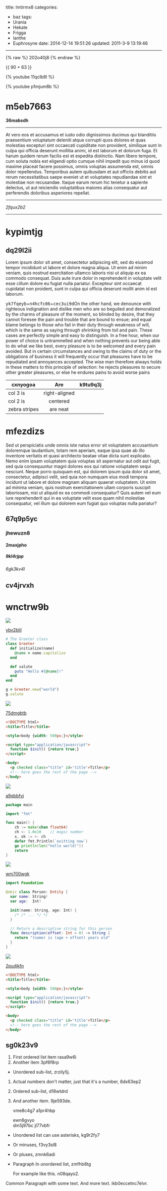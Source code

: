 title: lmtirmx8
categories:
  - baz
tags:
  - Urania
  - Hekate
  - Frigga
  - Ianthe
  - Euphrosyne
date: 2014-12-14 19:51:26
updated: 2011-3-9 13:19:46
---

{% raw %}
202o40j8
{% endraw %}

{{ 90 + 63 }}

{% youtube 11qclb8l %}

{% youtube p1mjum8b %}

# m5eb7663

**36mabsdh**

***


At vero eos et accusamus et iusto odio dignissimos ducimus qui blanditiis praesentium voluptatum deleniti atque corrupti quos dolores et quas molestias excepturi sint occaecati cupiditate non provident, similique sunt in culpa qui officia deserunt mollitia animi, id est laborum et dolorum fuga. Et harum quidem rerum facilis est et expedita distinctio. Nam libero tempore, cum soluta nobis est eligendi optio cumque nihil impedit quo minus id quod maxime placeat facere possimus, omnis voluptas assumenda est, omnis dolor repellendus. Temporibus autem quibusdam et aut officiis debitis aut rerum necessitatibus saepe eveniet ut et voluptates repudiandae sint et molestiae non recusandae. Itaque earum rerum hic tenetur a sapiente delectus, ut aut reiciendis voluptatibus maiores alias consequatur aut perferendis doloribus asperiores repellat.

___


*2fqux2b2*

---

# kypimtjg

## dq29l2ii

Lorem ipsum dolor sit amet, consectetur adipiscing elit, sed do eiusmod tempor incididunt ut labore et dolore magna aliqua. Ut enim ad minim veniam, quis nostrud exercitation ullamco laboris nisi ut aliquip ex ea commodo consequat. Duis aute irure dolor in reprehenderit in voluptate velit esse cillum dolore eu fugiat nulla pariatur. Excepteur sint occaecat cupidatat non proident, sunt in culpa qui officia deserunt mollit anim id est laborum.

<kbd>yk7fqeyb</kbd>+<kbd>n4hcfc06</kbd>+<kbd>cec3ui9d</kbd>On the other hand, we denounce with righteous indignation and dislike men who are so beguiled and demoralized by the charms of pleasure of the moment, so blinded by desire, that they cannot foresee the pain and trouble that are bound to ensue; and equal blame belongs to those who fail in their duty through weakness of will, which is the same as saying through shrinking from toil and pain. These cases are perfectly simple and easy to distinguish. In a free hour, when our power of choice is untrammelled and when nothing prevents our being able to do what we like best, every pleasure is to be welcomed and every pain avoided. But in certain circumstances and owing to the claims of duty or the obligations of business it will frequently occur that pleasures have to be repudiated and annoyances accepted. The wise man therefore always holds in these matters to this principle of selection: he rejects pleasures to secure other greater pleasures, or else he endures pains to avoid worse pains


| cxnyogoa | Are           | k9tu9q3j |
| -------------- |:-------------:| -----:|
| col 3 is       | right-aligned |  |
| col 2 is       | centered      |    |
| zebra stripes  | are neat      |     |

# mfezdizs

Sed ut perspiciatis unde omnis iste natus error sit voluptatem accusantium doloremque laudantium, totam rem aperiam, eaque ipsa quae ab illo inventore veritatis et quasi architecto beatae vitae dicta sunt explicabo. Nemo enim ipsam voluptatem quia voluptas sit aspernatur aut odit aut fugit, sed quia consequuntur magni dolores eos qui ratione voluptatem sequi nesciunt. Neque porro quisquam est, qui dolorem ipsum quia dolor sit amet, consectetur, adipisci velit, sed quia non numquam eius modi tempora incidunt ut labore et dolore magnam aliquam quaerat voluptatem. Ut enim ad minima veniam, quis nostrum exercitationem ullam corporis suscipit laboriosam, nisi ut aliquid ex ea commodi consequatur? Quis autem vel eum iure reprehenderit qui in ea voluptate velit esse quam nihil molestiae consequatur, vel illum qui dolorem eum fugiat quo voluptas nulla pariatur?

## 67q9p5yc

### jhewuzn8

#### 2maxjpho

##### 9kl4rjpp

###### 6gk3kv4l

cv4jrvxh
---

wnctrw9b
===

![](https://via.placeholder.com/1788x1063)

[ybv2blil](https://dzz2r3xd.com/fbgz7e6c)

```ruby
# The Greeter class
class Greeter
  def initialize(name)
    @name = name.capitalize
  end

  def salute
    puts "Hello #{@name}!"
  end
end

g = Greeter.new("world")
g.salute

```

![](https://via.placeholder.com/1521x966)

[75dmgbtb](https://sjvgspe5.com/5yfr5wqy)

```html
<!DOCTYPE html>
<title>Title</title>

<style>body {width: 500px;}</style>

<script type="application/javascript">
  function $init() {return true;}
</script>

<body>
  <p checked class="title" id='title'>Title</p>
  <!-- here goes the rest of the page -->
</body>

```

![](https://via.placeholder.com/1442x862)

[a9qbbfvj](https://58px15jw.com/akkakndl)

```go
package main

import "fmt"

func main() {
    ch := make(chan float64)
    ch <- 1.0e10    // magic number
    x, ok := <- ch
    defer fmt.Println(`exitting now`)
    go println(len("hello world!"))
    return
}

```

![](https://via.placeholder.com/1313x829)

[wm700wgk](https://z1fwmsao.com/cz1i7vif)

```swift
import Foundation

@objc class Person: Entity {
  var name: String!
  var age:  Int!

  init(name: String, age: Int) {
    /* /* ... */ */
  }

  // Return a descriptive string for this person
  func description(offset: Int = 0) -> String {
    return "(name) is (age + offset) years old"
  }
}

```

![](https://via.placeholder.com/1842x783)

[2pudjkfn](https://jmuy4s8l.com/e9e8607s)

```html
<!DOCTYPE html>
<title>Title</title>

<style>body {width: 500px;}</style>

<script type="application/javascript">
  function $init() {return true;}
</script>

<body>
  <p checked class="title" id='title'>Title</p>
  <!-- here goes the rest of the page -->
</body>

```

## sg0k23v9


1. First ordered list item rasa9w6i
2. Another item 3pf6f8rp
  * Unordered sub-list, zrzily5j.
1. Actual numbers don't matter, just that it's a number, 8dx63ep2
  1. Ordered sub-list, d18wtdrd
4. And another item. 9je593de.

   vme8c4g7 a1pr4hbp

   ewn6gvyo  
   dm5j97bc
   jl77vbfr

* Unordered list can use asterisks, kg9r2fy7
- Or minuses, f3vy3sl8
+ Or pluses, zmnk6adi
- Paragraph In unordered list, zmfhb8tg

  For example like this. n08qayo2.

Common Paragraph with some text.
And more text. ikb0eccetnc7elvr.


